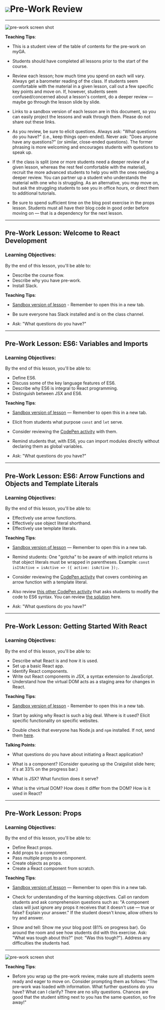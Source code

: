 # ![](https://ga-dash.s3.amazonaws.com/production/assets/logo-9f88ae6c9c3871690e33280fcf557f33.png)Pre-Work Review

---

![pre-work screen shot](./images/new-react-pre-work-screen-shot.png)

<aside class="notes">

**Teaching Tips**:

- This is a student view of the table of contents for the pre-work on myGA.

- Students should have completed all lessons prior to the start of the course.

- Review each lesson; how much time you spend on each will vary. Always get a barometer reading of the class. If students seem comfortable with the material in a given lesson, call out a few specific key points and move on. If, however, students seem confused/concerned about a lesson's content, do a deeper review — maybe go through the lesson slide by slide. 

- Links to a sandbox version of each lesson are in this document, so you can easily project the lessons and walk through them. Please do not share out these links.

- As you review, be sure to elicit questions. Always ask: "What questions do you have?" (i.e., keep things open-ended). Never ask: "Does anyone have any questions?" (or similar, close-ended questions). The former phrasing is more welcoming and encourages students with questions to speak up.

- If the class is split (one or more students need a deeper review of a given lesson, whereas the rest feel comfortable with the material), recruit the more advanced students to help you with the ones needing a deeper review. You can partner up a student who understands the material with one who is struggling. As an alternative, you may move on, but ask the struggling students to see you in office hours, or direct them to additional tutorials.

- Be sure to spend sufficient time on the blog post exercise in the props lesson. Students must all have their blog code in good order before moving on — that is a dependency for the next lesson. 

</aside>

---

## Pre-Work Lesson: Welcome to React Development

### Learning Objectives:

By the end of this lesson, you'll be able to:

- Describe the course flow.
- Describe why you have pre-work.
- Install Slack.

<aside class="notes">

**Teaching Tips**:

- [Sandbox version of lesson](https://my.generalassemb.ly/activities/838?from=assignment "Welcome to React Development") - Remember to open this in a new tab.

- Be sure everyone has Slack installed and is on the class channel.

- Ask: "What questions do you have?"

</aside>

---

## Pre-Work Lesson: ES6: Variables and Imports

### Learning Objectives:

By the end of this lesson, you'll be able to:

- Define ES6.
- Discuss some of the key language features of ES6.
- Describe why ES6 is integral to React programming.
- Distinguish between JSX and ES6.

<aside class="notes">

**Teaching Tips**:

- [Sandbox version of lesson](https://my.generalassemb.ly/activities/477?from=assignment "ES6: Variables and Imports") — Remember to open this in a new tab.

- Elicit from students what purpose `const` and `let` serve.

- Consider reviewing the [CodePen activity](https://codepen.io/SuperTernary/pen/owQGmy?editors=001) with them.

- Remind students that, with ES6, you can import modules directly without declaring them as global variables.

- Ask: "What questions do you have?"

</aside>

---

## Pre-Work Lesson: ES6: Arrow Functions and Objects and Template Literals

### Learning Objectives:

By the end of this lesson, you'll be able to:

- Effectively use arrow functions.
- Effectively use object literal shorthand.
- Effectively use template literals.

<aside class="notes">

**Teaching Tips**:

- [Sandbox version of lesson](https://my.generalassemb.ly/activities/478?from=assignment "ES6: Arrow Functions and Objects and Template Literals") — Remember to open this in a new tab.

- Remind students: One "gotcha" to be aware of with implicit returns is that object literals must be wrapped in parentheses. Example: `const isItActive = isActive => ({ active: isActive });`.

- Consider reviewing the [CodePen activity](https://codepen.io/SuperTernary/pen/eRQeOR?editors=001) that covers combining an arrow function with a template literal.

- Also review [this other CodePen activity](https://codepen.io/susir/pen/yMWvWm?editors=001) that asks students to modify the code to ES6 syntax. You can review [the solution](https://codepen.io/susir/pen/OpYvqK?editors=001) here.

- Ask: "What questions do you have?"

</aside>

---

## Pre-Work Lesson: Getting Started With React

### Learning Objectives:

By the end of this lesson, you'll be able to:

- Describe what React is and how it is used.
- Set up a basic React app.
- Identify React components.
- Write out React components in JSX, a syntax extension to JavaScript.
- Understand how the virtual DOM acts as a staging area for changes in React.

<aside class="notes">

**Teaching Tips**:

- [Sandbox version of lesson](https://my.generalassemb.ly/activities/472?from=assignment "Getting Started With React") - Remember to open this in a new tab.

- Start by asking why React is such a big deal. Where is it used? Elicit specific functionality on specific websites.

- Double check that everyone has Node.js and `npm` installed. If not, send them [here](https://www.npmjs.com/get-npm).

**Talking Points**:

- What questions do you have about initiating a React application?

- What is a component? (Consider queueing up the Craigslist slide here; it's at 33% on the progress bar.)

- What is JSX? What function does it serve?

- What is the virtual DOM? How does it differ from the DOM? How is it used in React?

</aside>

---

## Pre-Work Lesson: Props

### Learning Objectives:

By the end of this lesson, you'll be able to:

- Define React props.
- Add props to a component.
- Pass multiple props to a component.
- Create objects as props.
- Create a React component from scratch.

<aside class="notes">

**Teaching Tips**:

- [Sandbox version of lesson](https://my.generalassemb.ly/activities/473?from=assignment "Props") — Remember to open this in a new tab.

- Check for understanding of the learning objectives. Call on random students and ask comprehension questions such as: "A component class will just ignore any props it receives that it doesn't use — true or false? Explain your answer." If the student doesn't know, allow others to try and answer.

- Show and tell: Show me your blog post (81% on progress bar). Go around the room and see how students did with this exercise. Ask: "What was tough about this?" (not: "Was this tough?"). Address any difficulties the students had.

</aside>

---

![pre-work screen shot](./images/question-elephant.jpg)


<aside class="notes">

**Teaching Tips**:


- Before you wrap up the pre-work review, make sure all students seem ready and eager to move on. Consider prompting them as follows: "The pre-work was loaded with information. What further questions do you have? What can I clarify? There are no silly questions. Chances are good that the student sitting next to you has the same question, so fire away!"


</aside>
